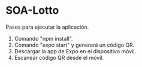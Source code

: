 # SOA-Lotto

Pasos para ejecutar la aplicación.
1. Comando "npm install".
2. Comando "expo start" y generará un código QR.
3. Descargar la app de Expo en el dispositivo móvil.
4. Escanear código QR desde el móvil. 